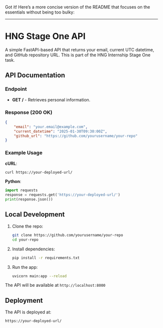 Got it! Here’s a more concise version of the README that focuses on the essentials without being too bulky:

---

# HNG Stage One API

A simple FastAPI-based API that returns your email, current UTC datetime, and GitHub repository URL. This is part of the HNG Internship Stage One task.

## API Documentation

### Endpoint
- **GET /** - Retrieves personal information.

### Response (200 OK)
```json
{
    "email": "your.email@example.com",
    "current_datetime": "2025-01-30T09:30:00Z",
    "github_url": "https://github.com/yourusername/your-repo"
}
```

### Example Usage
**cURL**:
```bash
curl https://your-deployed-url/
```

**Python**:
```python
import requests
response = requests.get('https://your-deployed-url/')
print(response.json())
```

## Local Development

1. Clone the repo:
   ```bash
   git clone https://github.com/yourusername/your-repo
   cd your-repo
   ```

2. Install dependencies:
   ```bash
   pip install -r requirements.txt
   ```

3. Run the app:
   ```bash
   uvicorn main:app --reload
   ```

The API will be available at `http://localhost:8000`

## Deployment

The API is deployed at:
```
https://your-deployed-url/
```
